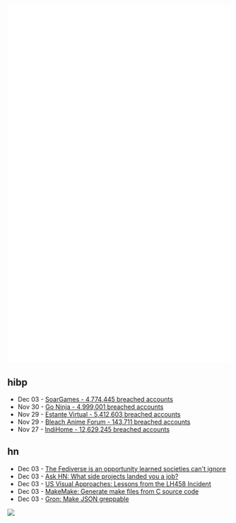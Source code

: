 ![Metrics](https://raw.githubusercontent.com/phixion/phixion/master/metrics.svg)

## hibp

<!--
for https://github.com/phixion/phixion/blob/main/.github/workflows/feeds.yml
-->
<!--START_SECTION:haveibeenpwnd-->
- Dec 03 - [SoarGames - 4,774,445 breached accounts](https://haveibeenpwned.com/PwnedWebsites#SoarGames)
- Nov 30 - [Go Ninja - 4,999,001 breached accounts](https://haveibeenpwned.com/PwnedWebsites#GoNinja)
- Nov 29 - [Estante Virtual - 5,412,603 breached accounts](https://haveibeenpwned.com/PwnedWebsites#EstanteVirtual)
- Nov 29 - [Bleach Anime Forum - 143,711 breached accounts](https://haveibeenpwned.com/PwnedWebsites#BleachAnime)
- Nov 27 - [IndiHome - 12,629,245 breached accounts](https://haveibeenpwned.com/PwnedWebsites#IndiHome)
<!--END_SECTION:haveibeenpwnd-->

## hn

<!--
for https://github.com/phixion/phixion/blob/main/.github/workflows/feeds.yml
-->
<!--START_SECTION:hn-->
- Dec 03 - [The Fediverse is an opportunity learned societies can't ignore](https://blogs.lse.ac.uk/impactofsocialsciences/2023/11/30/the-fediverse-is-an-opportunity-learned-societies-cant-ignore/)
- Dec 03 - [Ask HN: What side projects landed you a job?](https://news.ycombinator.com/item?id=38511280)
- Dec 03 - [US Visual Approaches: Lessons from the LH458 Incident](https://ops.group/blog/us-visual-approaches-lh458/)
- Dec 03 - [MakeMake: Generate make files from C source code](https://github.com/quelsolaar/makemake)
- Dec 03 - [Gron: Make JSON greppable](https://github.com/tomnomnom/gron)
<!--END_SECTION:hn-->

<!--
for https://yhype.me
-->
![](https://hit.yhype.me/github/profile?user_id=13013670)
